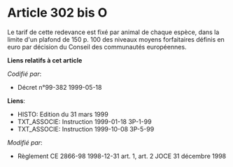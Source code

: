 # Article 302 bis O

Le tarif de cette redevance est fixé par animal de chaque espèce, dans la limite d'un plafond de 150 p. 100 des niveaux
moyens forfaitaires définis en euro par décision du Conseil des communautés européennes.

**Liens relatifs à cet article**

_Codifié par_:

  - Décret n°99-382 1999-05-18

**Liens**:

  - HISTO: Edition du 31 mars 1999
  - TXT_ASSOCIE: Instruction 1999-01-18 3P-1-99
  - TXT_ASSOCIE: Instruction 1999-10-08 3P-5-99

_Modifié par_:

  - Règlement CE 2866-98 1998-12-31 art. 1, art. 2 JOCE 31 décembre 1998

